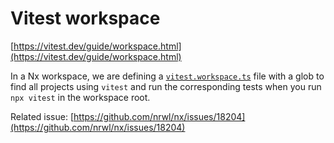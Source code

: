 # Vitest workspace

[https://vitest.dev/guide/workspace.html](https://vitest.dev/guide/workspace.html)

In a Nx workspace, we are defining a [`vitest.workspace.ts`](vitest.workspace.ts) file with a glob to find all projects using `vitest` and run the corresponding tests when you run `npx vitest` in the workspace root.

Related issue: [https://github.com/nrwl/nx/issues/18204](https://github.com/nrwl/nx/issues/18204)
